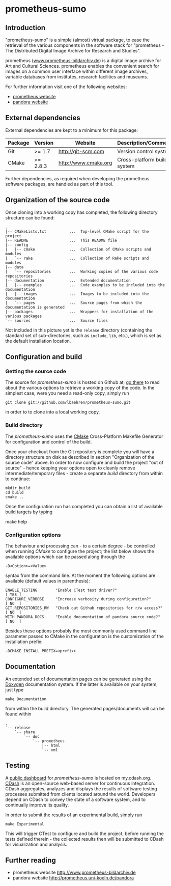 # prometheus-sumo


## Introduction

"prometheus-sumo" is a simple (almost) virtual package, to ease the retrieval of
the various components in the software stack for "prometheus - The Distributed
Digital Image Archive for Research and Studies".

prometheus (www.prometheus-bildarchiv.de) is a digital image archive for Art and
Cultural Sciences. prometheus enables the convenient search for images on a
common user interface within different image archives, variable databases from
institutes, research facilities and museums.

For further information visit one of the following websites:

* [prometheus website](http://www.prometheus-bildarchiv.de)
* [pandora website](http://prometheus.uni-koeln.de/pandora)

## External dependencies

External dependencies are kept to a minimum for this package:

| Package | Version   | Website              | Description/Comments        |
|---------|-----------|----------------------|-----------------------------|
| Git     | >= 1.7    | http://git-scm.com   | Version control system      |
| CMake   | >= 2.8.3  | http://www.cmake.org | Cross-platform build system |

Further dependencies, as required when developing the prometheus software
packages, are handled as part of this tool.


## Organization of the source code

Once cloning into a working copy has completed, the following directory structure
can be found:

    .
    |-- CMakeLists.txt          ...  Top-level CMake script for the project
    |-- README                  ...  This README file
    |-- config
    |   |-- cmake               ...  Collection of CMake scripts and modules
    |   `-- rake                ...  Collection of Rake scripts and modules
    |-- data
    |   `-- repositories        ...  Working copies of the various code repositories
    |-- documentation           ...  Extended documentation
    |   |-- examples            ...  Code examples to be included into the documentation
    |   |-- images              ...  Images to be included into the documentation
    |   `-- pages               ...  Source pages from which the documentation is generated
    |-- packages                ...  Wrappers for installation of the various packages
    `-- sources                 ...  Source files

Not included in this picture yet is the `release` directory (containing the standard set of
sub-directories, such as `include`, `lib`, etc.), which is set as the default installation
location.


## Configuration and build ##

### Getting the source code ###

The source for _prometheus-sumo_ is hosted on Github at;
[go there](https://github.com/lbaehren/prometheus-sumo) to read about the various
options to retrieve a working copy of the code. In the simplest case, were you
need a read-only copy, simply run

    git clone git://github.com/lbaehren/prometheus-sumo.git

in order to to clone into a local working copy.

### Build directory ###

The _prometheus-sumo_ uses the [CMake](http://www.cmake.org) Cross-Platform
Makefile Generator for configuration and control of the build.

Once your checkout from the Git repository is complete you will have a directory
structure on disk as described in section "Organization of the source code"
above. In order to now configure and build the project "out of source" - hence
keeping your options open to cleanly remove intermediate/temporary files - create
a separate *build* directory from within to continue:

    mkdir build
    cd build
    cmake ..

Once the configuration run has completed you can obtain a list of available build
targets by typing

   make help


### Configuration options ###

The behaviour and processing can - to a certain degree - be controlled when
running _CMake_ to configure the project; the list below
shows the available options which can be passed along through the

    -D<Option>=<Value>

syntax from the command line. At the moment the following options are available
(default values in parenthesis):

    ENABLE_TESTING        "Enable CTest test driver?"                     [ YES ]
    CONFIGURE_VERBOSE     "Increase verbosity during configuration?"      [ NO  ]
    GIT_REPOSITORIES_RW   "Check out Github repositories for r/w access?" [ NO  ]
    WITH_PANDORA_DOCS     "Enable documentation of pandora source code?"  [ NO  ]

Besides these options probably the most commonly used command line parameter
passed to CMake in the configuration is the customization of the installation
prefix:

    -DCMAKE_INSTALL_PREFIX=<prefix>


## Documentation ##

An extended set of documentation pages can be generated using the [Doxygen](http://www.doxygen.org)
documentation system. If the latter is available on your system, just type

    make Documentation

from within the build directory. The generated pages/documents will can be found within

    .
    `-- release
        `-- share
            `-- doc
                `-- prometheus
                    |-- html
                    `-- xml


## Testing ##

A [public dashboard](http://my.cdash.org/index.php?project=prometheus-sumo) for _prometheus-sumo_
is hosted on my.cdash.org. [CDash](http://www.cdash.org) is an open-source web-based server
for continuous integration. CDash aggregates, analyzes and displays the results of software
testing processes submitted from clients located around the world. Developers depend on CDash
to convey the state of a software system, and to continually improve its quality.

In order to submit the results of an experimental build, simply run

    make Experimental

This will trigger CTest to configure and build the project, before running the tests defined
therein - the collected results then will be submitted to CDash for visualization and analysis.

## Further reading

* prometheus website <http://www.prometheus-bildarchiv.de>
* pandora website <http://prometheus.uni-koeln.de/pandora>
